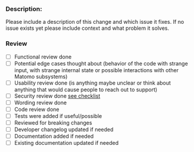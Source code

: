 ### Description:

Please include a description of this change and which issue it fixes. If no issue exists yet please include context and what problem it solves.

### Review

* [ ] Functional review done
* [ ] Potential edge cases thought about (behavior of the code with strange input, with strange internal state or possible interactions with other Matomo subsystems)
* [ ] Usability review done (is anything maybe unclear or think about anything that would cause people to reach out to support)
* [ ] Security review done [see checklist](https://developer.matomo.org/guides/security-in-piwik#checklist)
* [ ] Wording review done
* [ ] Code review done
* [ ] Tests were added if useful/possible
* [ ] Reviewed for breaking changes
* [ ] Developer changelog updated if needed
* [ ] Documentation added if needed
* [ ] Existing documentation updated if needed
